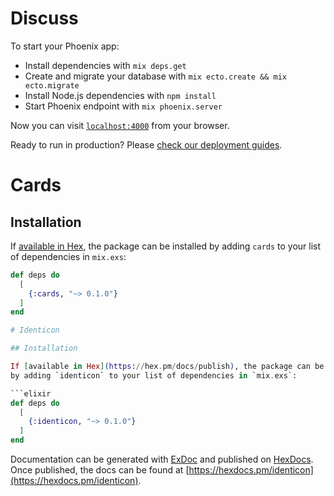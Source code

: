 # Discuss

To start your Phoenix app:

- Install dependencies with `mix deps.get`
- Create and migrate your database with `mix ecto.create && mix ecto.migrate`
- Install Node.js dependencies with `npm install`
- Start Phoenix endpoint with `mix phoenix.server`

Now you can visit [`localhost:4000`](http://localhost:4000) from your browser.

Ready to run in production? Please [check our deployment guides](http://www.phoenixframework.org/docs/deployment).

# Cards

## Installation

If [available in Hex](https://hex.pm/docs/publish), the package can be installed
by adding `cards` to your list of dependencies in `mix.exs`:

````elixir
def deps do
  [
    {:cards, "~> 0.1.0"}
  ]
end

# Identicon

## Installation

If [available in Hex](https://hex.pm/docs/publish), the package can be installed
by adding `identicon` to your list of dependencies in `mix.exs`:

```elixir
def deps do
  [
    {:identicon, "~> 0.1.0"}
  ]
end
````

Documentation can be generated with [ExDoc](https://github.com/elixir-lang/ex_doc)
and published on [HexDocs](https://hexdocs.pm). Once published, the docs can
be found at [https://hexdocs.pm/identicon](https://hexdocs.pm/identicon).
